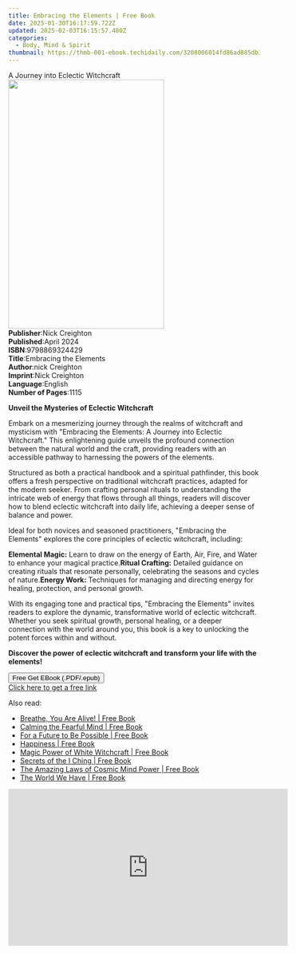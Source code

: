 ```yaml
---
title: Embracing the Elements | Free Book
date: 2025-01-30T16:17:59.722Z
updated: 2025-02-03T16:15:57.480Z
categories:
  - Body, Mind & Spirit
thumbnail: https://thmb-001-ebook.techidaily.com/3208006014fd86ad885db3df11b0567df3511b965e36d4b02db09112d9ef6a23.jpg
---
```

<main id="book-container">
  <div class="flex flex-col">
    <div class="book-brief flex-1 py-6 px-4 sm:p-6 md:py-10 md:px-8">
      <!-- brief-->
      <div class="book-brief-main">A Journey into Eclectic Witchcraft</div>
    </div>
    <div
      class="book-meta-info flex-1 grid gap-4 col-start-1 col-end-3 row-start-1 sm:mb-6 sm:grid-cols-4 lg:gap-6 lg:col-start-2 lg:row-end-6 lg:row-span-6 lg:mb-0"
    >
      <div
        class="book-meta-info-left place-content-center mt-4 p-4 text-sm leading-6 col-start-2 col-span-2 dark:text-slate-400"
      >
        <img
          class="w-full h-500 object-cover rounded-lg sm:h-255 sm:col-span-2 lg:col-span-full"
          src="https://img-001-ebook.techidaily.com/1b71beb549db6b36e48e78f6b7abe83f51877cee3b739de1f147db8b8b92fe14.jpg"
          alt=""
          width="312"
          height="500"
        />
      </div>
      <div
        class="book-meta-info-right mt-2 col-start-1 row-start-2 col-span-3 self-center"
      >
        <!-- meta data  -->
        <div class="flex flex-col px-4 md:px-8">
          <div class="flex-1">
            <strong>Publisher</strong>:<span class="px-2">Nick Creighton</span>
          </div>
          <div class="flex-1">
            <strong>Published</strong>:<span class="px-2">April 2024</span>
          </div>
          <div class="flex-1">
            <strong>ISBN</strong>:<span class="px-2">9798869324429</span>
          </div>
          <div class="flex-1">
            <strong>Title</strong>:<span class="px-2"
              >Embracing the Elements</span
            >
          </div>
          <div class="flex-1">
            <strong>Author</strong>:<span class="px-2">nick Creighton</span>
          </div>
          <div class="flex-1">
            <strong>Imprint</strong>:<span class="px-2">Nick Creighton</span>
          </div>
          <div class="flex-1">
            <strong>Language</strong>:<span class="px-2">English</span>
          </div>
          <div class="flex-1">
            <strong>Number of Pages</strong>:<span class="px-2">1115</span>
          </div>
        </div>
      </div>
    </div>
    <div class="book-description flex-1 py-6 px-4 sm:p-6 md:py-10 md:px-8">
      <div class="book-description-main">
        <div accordion-content="" id="description">
          <p><strong>Unveil the Mysteries of Eclectic Witchcraft</strong></p>
          <p>
            Embark on a mesmerizing journey through the realms of witchcraft and
            mysticism with "Embracing the Elements: A Journey into Eclectic
            Witchcraft." This enlightening guide unveils the profound connection
            between the natural world and the craft, providing readers with an
            accessible pathway to harnessing the powers of the elements.
          </p>
          <p>
            Structured as both a practical handbook and a spiritual pathfinder,
            this book offers a fresh perspective on traditional witchcraft
            practices, adapted for the modern seeker. From crafting personal
            rituals to understanding the intricate web of energy that flows
            through all things, readers will discover how to blend eclectic
            witchcraft into daily life, achieving a deeper sense of balance and
            power.
          </p>
          <p>
            Ideal for both novices and seasoned practitioners, "Embracing the
            Elements" explores the core principles of eclectic witchcraft,
            including:
          </p>
          <strong>Elemental Magic:</strong> Learn to draw on the energy of
          Earth, Air, Fire, and Water to enhance your magical practice.<strong
            >Ritual Crafting:</strong
          >
          Detailed guidance on creating rituals that resonate personally,
          celebrating the seasons and cycles of nature.<strong
            >Energy Work:</strong
          >
          Techniques for managing and directing energy for healing, protection,
          and personal growth.
          <p>
            With its engaging tone and practical tips, "Embracing the Elements"
            invites readers to explore the dynamic, transformative world of
            eclectic witchcraft. Whether you seek spiritual growth, personal
            healing, or a deeper connection with the world around you, this book
            is a key to unlocking the potent forces within and without.
          </p>
          <p>
            <strong
              >Discover the power of eclectic witchcraft and transform your life
              with the elements!</strong
            >
          </p>
        </div>
        <div class="accordion-fader"></div>
      </div>
    </div>
    <div class="book-excerpts flex-1 py-6 px-4 sm:p-6 md:py-10 md:px-8"></div>
    <div
      class="book-about-author flex-1 py-6 px-4 sm:p-6 md:py-10 md:px-8"
    ></div>
    <div class="book-free-get flex-1 py-6 px-4 sm:p-6 md:py-10 md:px-8">
      <button
        id="btn-free-get"
        class="bg-blue-500 hover:bg-blue-700 text-white font-bold py-2 px-4 rounded"
      >
        Free Get EBook (.PDF/.epub)
      </button>
      <div id="countdown-display" class="px-2 text-lg mt-2"></div>
      <a
        id="free-link"
        class="hidden bg-blue-500 hover:bg-blue-700 text-white font-bold py-2 px-4 rounded"
        href="https://www.ebooks.com/en-us/book/211323293/embracing-the-elements/nick-creighton/"
        target="_blank"
        >Click here to get a free link</a
      >
    </div>
    <script>
      let countdownTime = 0;
      let countdownInterval = null;
      document
        .getElementById('btn-free-get')
        .addEventListener('click', startCountdown);
      function startCountdown() {
        countdownTime = new Date().getTime() + 60000 * 3;
        countdownInterval = setInterval(updateCountdown, 1000);
        document.getElementById('btn-free-get').disabled = true;
        document
          .getElementById('btn-free-get')
          .classList.add('bg-gray-500', 'cursor-not-allowed');
      }
      function updateCountdown() {
        let currentTime = new Date().getTime();
        let timeLeft = countdownTime - currentTime;
        let secondsLeft = Math.floor(timeLeft / 1000);
        document.getElementById('countdown-display').innerHTML =
          `Remaining time: ${secondsLeft} seconds.`;
        if (secondsLeft <= 0) {
          clearInterval(countdownInterval);
          document.getElementById('btn-free-get').classList.add('hidden');
          document.getElementById('free-link').classList.remove('hidden');
          document.getElementById('countdown-display').innerHTML = '';
        }
      }
    </script>
  </div>
</main>

<ins class="adsbygoogle"
      style="display:block"
      data-ad-client="ca-pub-7571918770474297"
      data-ad-slot="8358498916"
      data-ad-format="auto"
      data-full-width-responsive="true"></ins>
    

<span class="atpl-alsoreadstyle">Also read:</span>
<div><ul>
<li><a href="https://novels-ebooks.techidaily.com/475339-9781458711304-breathe-you-are-alive/"><u>Breathe, You Are Alive! | Free Book</u></a></li>
<li><a href="https://novels-ebooks.techidaily.com/475342-9781458711410-calming-the-fearful-mind/"><u>Calming the Fearful Mind | Free Book</u></a></li>
<li><a href="https://novels-ebooks.techidaily.com/475344-9781458711250-for-a-future-to-be-possible/"><u>For a Future to Be Possible | Free Book</u></a></li>
<li><a href="https://novels-ebooks.techidaily.com/475333-9781458711441-happiness/"><u>Happiness | Free Book</u></a></li>
<li><a href="https://novels-ebooks.techidaily.com/472965-9781101173824-magic-power-of-white-witchcraft/"><u>Magic Power of White Witchcraft | Free Book</u></a></li>
<li><a href="https://novels-ebooks.techidaily.com/472974-9781101173831-secrets-of-the-i-ching/"><u>Secrets of the I Ching | Free Book</u></a></li>
<li><a href="https://novels-ebooks.techidaily.com/473389-9781101173640-the-amazing-laws-of-cosmic-mind-power/"><u>The Amazing Laws of Cosmic Mind Power | Free Book</u></a></li>
<li><a href="https://novels-ebooks.techidaily.com/475330-9781458711311-the-world-we-have/"><u>The World We Have | Free Book</u></a></li>
</ul></div>

<!-- affiliate ads begin -->
<iframe width="560" height="315" src="https://www.youtube.com/embed/On0Jw2oMZf0?si=Pm-FJoEt8XWmtMbr" title="YouTube video player" frameborder="0" allow="accelerometer; autoplay; clipboard-write; encrypted-media; gyroscope; picture-in-picture; web-share" referrerpolicy="strict-origin-when-cross-origin" allowfullscreen></iframe>
<!-- affiliate ads end -->

